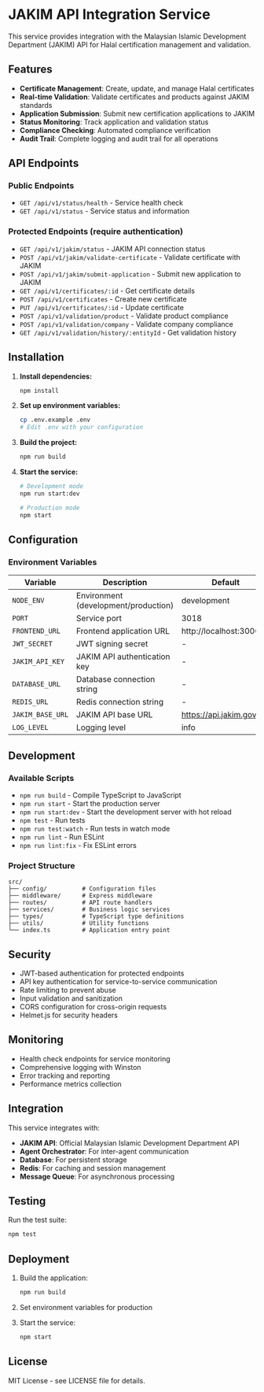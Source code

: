 # JAKIM API Integration Service

This service provides integration with the Malaysian Islamic Development Department (JAKIM) API for Halal certification management and validation.

## Features

- **Certificate Management**: Create, update, and manage Halal certificates
- **Real-time Validation**: Validate certificates and products against JAKIM standards
- **Application Submission**: Submit new certification applications to JAKIM
- **Status Monitoring**: Track application and validation status
- **Compliance Checking**: Automated compliance verification
- **Audit Trail**: Complete logging and audit trail for all operations

## API Endpoints

### Public Endpoints

- `GET /api/v1/status/health` - Service health check
- `GET /api/v1/status` - Service status and information

### Protected Endpoints (require authentication)

- `GET /api/v1/jakim/status` - JAKIM API connection status
- `POST /api/v1/jakim/validate-certificate` - Validate certificate with JAKIM
- `POST /api/v1/jakim/submit-application` - Submit new application to JAKIM
- `GET /api/v1/certificates/:id` - Get certificate details
- `POST /api/v1/certificates` - Create new certificate
- `PUT /api/v1/certificates/:id` - Update certificate
- `POST /api/v1/validation/product` - Validate product compliance
- `POST /api/v1/validation/company` - Validate company compliance
- `GET /api/v1/validation/history/:entityId` - Get validation history

## Installation

1. **Install dependencies:**
   ```bash
   npm install
   ```

2. **Set up environment variables:**
   ```bash
   cp .env.example .env
   # Edit .env with your configuration
   ```

3. **Build the project:**
   ```bash
   npm run build
   ```

4. **Start the service:**
   ```bash
   # Development mode
   npm run start:dev

   # Production mode
   npm start
   ```

## Configuration

### Environment Variables

| Variable | Description | Default |
|----------|-------------|---------|
| `NODE_ENV` | Environment (development/production) | development |
| `PORT` | Service port | 3018 |
| `FRONTEND_URL` | Frontend application URL | http://localhost:3000 |
| `JWT_SECRET` | JWT signing secret | - |
| `JAKIM_API_KEY` | JAKIM API authentication key | - |
| `DATABASE_URL` | Database connection string | - |
| `REDIS_URL` | Redis connection string | - |
| `JAKIM_BASE_URL` | JAKIM API base URL | https://api.jakim.gov.my |
| `LOG_LEVEL` | Logging level | info |

## Development

### Available Scripts

- `npm run build` - Compile TypeScript to JavaScript
- `npm run start` - Start the production server
- `npm run start:dev` - Start the development server with hot reload
- `npm test` - Run tests
- `npm run test:watch` - Run tests in watch mode
- `npm run lint` - Run ESLint
- `npm run lint:fix` - Fix ESLint errors

### Project Structure

```
src/
├── config/          # Configuration files
├── middleware/      # Express middleware
├── routes/          # API route handlers
├── services/        # Business logic services
├── types/           # TypeScript type definitions
├── utils/           # Utility functions
└── index.ts         # Application entry point
```

## Security

- JWT-based authentication for protected endpoints
- API key authentication for service-to-service communication
- Rate limiting to prevent abuse
- Input validation and sanitization
- CORS configuration for cross-origin requests
- Helmet.js for security headers

## Monitoring

- Health check endpoints for service monitoring
- Comprehensive logging with Winston
- Error tracking and reporting
- Performance metrics collection

## Integration

This service integrates with:

- **JAKIM API**: Official Malaysian Islamic Development Department API
- **Agent Orchestrator**: For inter-agent communication
- **Database**: For persistent storage
- **Redis**: For caching and session management
- **Message Queue**: For asynchronous processing

## Testing

Run the test suite:
```bash
npm test
```

## Deployment

1. Build the application:
   ```bash
   npm run build
   ```

2. Set environment variables for production

3. Start the service:
   ```bash
   npm start
   ```

## License

MIT License - see LICENSE file for details.
